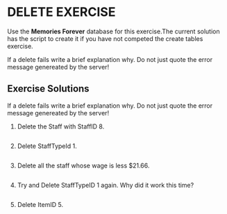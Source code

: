# DELETE EXERCISE
Use the **Memories Forever** database for this exercise.The current solution has the script to create it if you have not competed the create tables exercise.

If a delete fails write a brief explanation why. Do not just quote the error message genereated by the server!

## Exercise Solutions
If a delete fails write a brief explanation why. Do not just quote the error message genereated by the server!

1. Delete the Staff with StaffID 8.<br>

```sql

```

2. Delete StaffTypeId 1.<br>

```sql

```

3. Delete all the staff whose wage is less $21.66.<br>

```sql

```

4. Try and Delete StaffTypeID 1 again. Why did it work this time?<br>

```sql

```

5. Delete ItemID 5.<br>

```sql

```